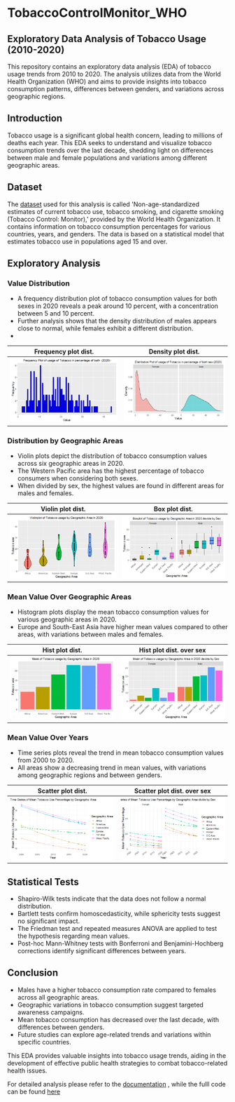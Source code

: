 # TobaccoControlMonitor_WHO
Exploratory Data Analysis of Tobacco Usage (2010-2020)
------------------------------------------------------
This repository contains an exploratory data analysis (EDA) of tobacco usage trends from 2010 to 2020. The analysis utilizes data from the World Health Organization (WHO) and aims to provide insights into tobacco consumption patterns, differences between genders, and variations across geographic regions.

## Introduction

Tobacco usage is a significant global health concern, leading to millions of deaths each year. This EDA seeks to understand and visualize tobacco consumption trends over the last decade, shedding light on differences between male and female populations and variations among different geographic areas.

## Dataset

The [dataset](https://www.who.int/data/gho/data/indicators/indicator-details/GHO/gho-tobacco-control-monitor-current-tobaccouse-tobaccosmoking-cigarrettesmoking-nonagestd-tobnonagestdcurr) used for this analysis is called 'Non-age-standardized estimates of current tobacco use, tobacco smoking, and cigarette smoking (Tobacco Control: Monitor),' provided by the World Health Organization. It contains information on tobacco consumption percentages for various countries, years, and genders. The data is based on a statistical model that estimates tobacco use in populations aged 15 and over.

## Exploratory Analysis

### Value Distribution

- A frequency distribution plot of tobacco consumption values for both sexes in 2020 reveals a peak around 10 percent, with a concentration between 5 and 10 percent.
- Further analysis shows that the density distribution of males appears close to normal, while females exhibit a different distribution.
- 
| Frequency plot dist.               | Density plot dist.               |
:-------------------------:|:-------------------------:
![frequency dist](./figures/figure1.png)  |  ![density dist](./figures/figure2.png)

### Distribution by Geographic Areas

- Violin plots depict the distribution of tobacco consumption values across six geographic areas in 2020.
- The Western Pacific area has the highest percentage of tobacco consumers when considering both sexes.
- When divided by sex, the highest values are found in different areas for males and females.

| Violin plot dist.               | Box plot dist.               |
:-------------------------:|:-------------------------:
![violin dist](./figures/figure3.png)  |  ![density dist](./figures/figure4.png)

### Mean Value Over Geographic Areas

- Histogram plots display the mean tobacco consumption values for various geographic areas in 2020.
- Europe and South-East Asia have higher mean values compared to other areas, with variations between males and females.

| Hist plot dist.               | Hist plot dist. over sex              |
:-------------------------:|:-------------------------:
![violin dist](./figures/figure5.png)  |  ![density dist](./figures/figure6.png)

### Mean Value Over Years

- Time series plots reveal the trend in mean tobacco consumption values from 2000 to 2020.
- All areas show a decreasing trend in mean values, with variations among geographic regions and between genders.

| Scatter plot dist.               | Scatter plot dist. over sex              |
:-------------------------:|:-------------------------:
![violin dist](./figures/figure7.png)  |  ![density dist](./figures/figure8.png)

## Statistical Tests

- Shapiro-Wilk tests indicate that the data does not follow a normal distribution.
- Bartlett tests confirm homoscedasticity, while sphericity tests suggest no significant impact.
- The Friedman test and repeated measures ANOVA are applied to test the hypothesis regarding mean values.
- Post-hoc Mann-Whitney tests with Bonferroni and Benjamini-Hochberg corrections identify significant differences between years.

## Conclusion

- Males have a higher tobacco consumption rate compared to females across all geographic areas.
- Geographic variations in tobacco consumption suggest targeted awareness campaigns.
- Mean tobacco consumption has decreased over the last decade, with differences between genders.
- Future studies can explore age-related trends and variations within specific countries.

This EDA provides valuable insights into tobacco usage trends, aiding in the development of effective public health strategies to combat tobacco-related health issues.

For detailed analysis please refer to the [documentation](https://github.com/Arcaici/TobaccoControlMonitor_WHO/blob/main/documentation/Tobacco_Usage_WHO_article.pdf) , while the fulll code can be found [here](https://github.com/Arcaici/TobaccoControlMonitor_WHO/blob/main/tobacco_eda.R)

